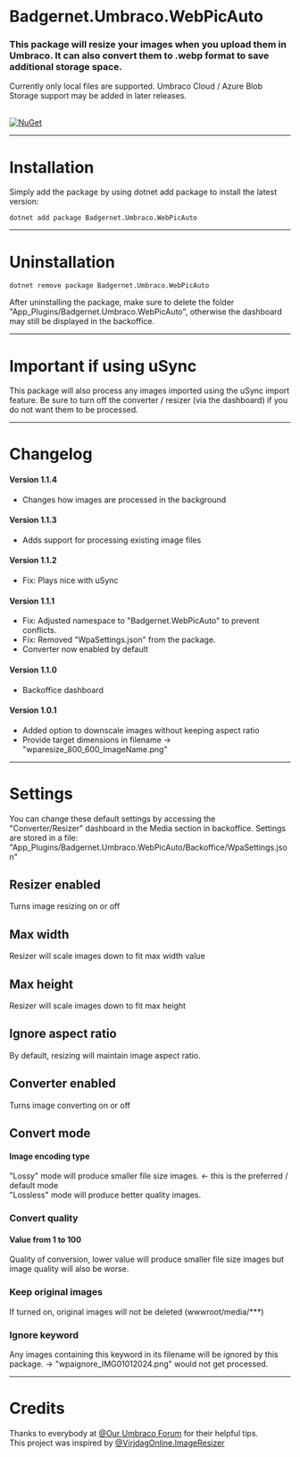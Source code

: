 
# Badgernet.Umbraco.WebPicAuto

### This package will resize your images when you upload them in Umbraco. It can also convert them to .webp format to save additional storage space.

Currently only local files are supported. Umbraco Cloud / Azure Blob Storage support may be added in later releases.


\
[![NuGet](https://img.shields.io/nuget/dt/Badgernet.Umbraco.WebPicAuto?ImageResizer?label=Downloads&color=green)](https://www.nuget.org/packages/Badgernet.Umbraco.WebPicAuto/)

---

# Installation
Simply add the package by using dotnet add package to install the latest version:
```
dotnet add package Badgernet.Umbraco.WebPicAuto
```

---

# Uninstallation
```
dotnet remove package Badgernet.Umbraco.WebPicAuto
```
After uninstalling the package, make sure to delete the folder "App_Plugins/Badgernet.Umbraco.WebPicAuto", otherwise the dashboard may still be displayed in the backoffice. 

---

# Important if using uSync
This package will also process any images imported using the uSync import feature. Be sure to turn off the converter / resizer (via the dashboard) if you do not want them to be processed.

---

# Changelog
#### Version 1.1.4
- Changes how images are processed in the background

#### Version 1.1.3
- Adds support for processing existing image files

#### Version 1.1.2
- Fix: Plays nice with uSync

#### Version 1.1.1
- Fix: Adjusted namespace to "Badgernet.WebPicAuto" to prevent conflicts.
- Fix: Removed "WpaSettings.json" from the package.
- Converter now enabled by default

#### Version 1.1.0
- Backoffice dashboard

#### Version 1.0.1
- Added option to downscale images without keeping aspect ratio
- Provide target dimensions in filename -> "wparesize_800_600_ImageName.png"

---

# Settings
You can change these default settings by accessing the "Converter/Resizer" dashboard in the Media section in backoffice.
Settings are stored in a file: "App_Plugins/Badgernet.Umbraco.WebPicAuto/Backoffice/WpaSettings.json"


## Resizer enabled
Turns image resizing on or off

## Max width
Resizer will scale images down to fit max width value

## Max height
Resizer will scale images down to fit max height

## Ignore aspect ratio
By default, resizing will maintain image aspect ratio.

## Converter enabled
Turns image converting on or off

## Convert mode
#### Image encoding type
"Lossy" mode will produce smaller file size images. <- this is the preferred / default mode  \
"Lossless" mode will produce better quality images.

### Convert quality
#### Value from 1 to 100
Quality of conversion, lower value will produce smaller file size images but image quality will also be worse.

### Keep original images
If turned on, original images will not be deleted (wwwroot/media/***)

### Ignore keyword
Any images containing this keyword in its filename will be ignored by this package. -> "wpaignore_IMG01012024.png" would not get processed.

---

# Credits
Thanks to everybody at [@Our Umbraco Forum]([https://our.umbraco.com/forum/]) for their helpful tips. \
This project was inspired by [@VirjdagOnline.ImageResizer]([https://www.nuget.org/packages/VrijdagOnline.ImageResizer])

